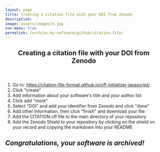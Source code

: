 ```yaml
---
layout: page
title: Creating a citation file with your DOI from Zenodo
description: 
image: assets/images/X.jpg
nav-menu: true
permalink: /archive-my-software/github/citation-file/
---
```

<!-- Main -->
<div id="main" class="alt">

<!-- One -->
<section id="one">
	<div class="inner">
		<header class="major">
			<h1>Creating a citation file with your DOI from Zenodo</h1>
		</header>

<!-- Content -->
<!-- <h2 id="content">###########</h2> -->
<div class="row">
	<div class="6u 12u$(small)">
	<ol>
		<li>Go to: <a rel="license" href="https://citation-file-format.github.io/cff-initializer-javascript/">https://citation-file-format.github.io/cff-initializer-javascript/</a></li>
		<li>Click "create"</li>
		<li>Add information about your software's title and your author list</li>
		<li>Click add "more"</li>
		<li>Select "DOI" and add your identifier from Zenodo and click "done"</li>
    		<li>Add other information, then click "finish" and download your file</li>
		<li>Add the CITATION.cff file to the main directory of your repository</li>
		<li>Add the Zenodo Shield to your repository by clicking on the shield on your record and copying the markdown into your README</li>
	</ol>
	</div>
</div>

<div class="row">
	<h2 id="content"><i>Congratulations, your software is archived!</i></h2>
</div>
</div>
